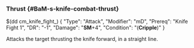 ### Thrust {#BaM-s-knife-combat-thrust}

$(dd cm_knife_fight_)
{ "Type": "Attack",
	"Modifier": "mD",
	"Prereq": "Knife Fight 1",
	"DR": "-1",
	"Damage": "__SM__+4",
	"Condition": "(__Cripple__)"
}

Attacks the target thrusting the knife forward, in a straight line.
